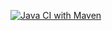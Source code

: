 [![Java CI with Maven](https://github.com/SnehaAnto/UpdatedCI/actions/workflows/maven.yml/badge.svg)](https://github.com/SnehaAnto/UpdatedCI/actions/workflows/maven.yml)
